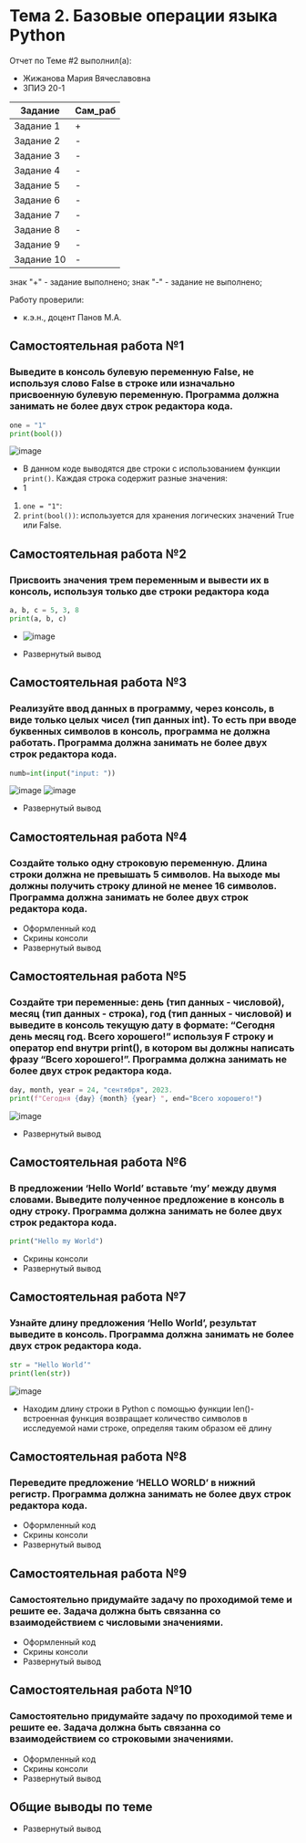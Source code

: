 # Тема 2. Базовые операции языка Python
Отчет по Теме #2 выполнил(а):
- Жижанова Мария Вячеславовна
- ЗПИЭ 20-1

| Задание | Сам_раб |
| ------ |  ------ |
| Задание 1 | + | - |
| Задание 2 | - | - |
| Задание 3 | - | - |
| Задание 4 | - | - |
| Задание 5 | - | - |
| Задание 6 | - | - |
| Задание 7 | - | - |
| Задание 8 | - | - |
| Задание 9 | - | - |
| Задание 10 | - | - |

знак "+" - задание выполнено; знак "-" - задание не выполнено;

Работу проверили:
- к.э.н., доцент Панов М.А.


## Самостоятельная работа №1
### Выведите в консоль булевую переменную False, не используя слово False в строке или изначально присвоенную булевую переменную. Программа должна занимать не более двух строк редактора кода.

```python
one = "1"
print(bool())
```

![image](https://github.com/MariaZhizhanova/lab/assets/145640698/8156ede5-56c2-4174-80a5-3a03d18eb3e2)


- В данном коде выводятся две строки с использованием функции `print()`. Каждая строка содержит разные значения:
- 1
1. `one = "1"`: 
2. `print(bool())`: используется для хранения логических значений True или False.

  
## Самостоятельная работа №2
### Присвоить значения трем переменным и вывести их в консоль, используя только две строки редактора кода

```python
a, b, c = 5, 3, 8
print(a, b, c)
```
- ![image](https://github.com/MariaZhizhanova/lab/assets/145640698/3d90edb6-48dc-465e-92fa-221f16a1a4ca)

- Развернутый вывод
  
## Самостоятельная работа №3
### Реализуйте ввод данных в программу, через консоль, в виде только целых чисел (тип данных int). То есть при вводе буквенных символов в консоль, программа не должна работать. Программа должна занимать не более двух строк редактора кода.

```python
numb=int(input("input: "))

```
![image](https://github.com/MariaZhizhanova/lab/assets/145640698/c3ea33ff-0dee-472b-ac4c-6ec1f607cd50)
![image](https://github.com/MariaZhizhanova/lab/assets/145640698/c4338d25-1763-427e-8283-d12fb03d6cc6)


- Развернутый вывод
  
## Самостоятельная работа №4
### Создайте только одну строковую переменную. Длина строки должна не превышать 5 символов. На выходе мы должны получить строку длиной не менее 16 символов. Программа должна занимать не более двух строк редактора кода.

- Оформленный код
- Скрины консоли
- Развернутый вывод
  
## Самостоятельная работа №5
### Создайте три переменные: день (тип данных - числовой), месяц (тип данных - строка), год (тип данных - числовой) и выведите в консоль текущую дату в формате: “Сегодня день месяц год. Всего хорошего!” используя F строку и оператор end внутри print(), в котором вы должны написать фразу “Всего хорошего!”. Программа должна занимать не более двух строк редактора кода.

```python
day, month, year = 24, "сентября", 2023.
print(f"Сегодня {day} {month} {year} ", end="Всего хорошего!")
```
![image](https://github.com/MariaZhizhanova/lab/assets/145640698/b6d54c1c-5e7c-406c-b422-7fae810c9101)

- Развернутый вывод
  
## Самостоятельная работа №6
### В предложении ‘Hello World’ вставьте ‘my’ между двумя словами. Выведите полученное предложение в консоль в одну строку. Программа должна занимать не более двух строк редактора кода.

```python
print("Hello my World")
```
- Скрины консоли
- Развернутый вывод
  
## Самостоятельная работа №7
### Узнайте длину предложения ‘Hello World’, результат выведите в консоль. Программа должна занимать не более двух строк редактора кода.

```python
str = "Hello World’"
print(len(str)) 
```

![image](https://github.com/MariaZhizhanova/lab/assets/145640698/129a2554-bd37-4157-83ad-42d9a1ded3ad)

- Находим длину строки в Python с помощью функции len()- встроенная функция возвращает количество символов в исследуемой нами строке, определяя таким образом её длину
  
## Самостоятельная работа №8
### Переведите предложение ‘HELLO WORLD’ в нижний регистр. Программа должна занимать не более двух строк редактора кода.
- Оформленный код
- Скрины консоли
- Развернутый вывод
  
## Самостоятельная работа №9
### Самостоятельно придумайте задачу по проходимой теме и решите ее. Задача должна быть связанна со взаимодействием с числовыми значениями.
- Оформленный код
- Скрины консоли
- Развернутый вывод
  
## Самостоятельная работа №10
### Самостоятельно придумайте задачу по проходимой теме и решите ее. Задача должна быть связанна со взаимодействием со строковыми значениями.
- Оформленный код
- Скрины консоли
- Развернутый вывод

## Общие выводы по теме
- Развернутый вывод
